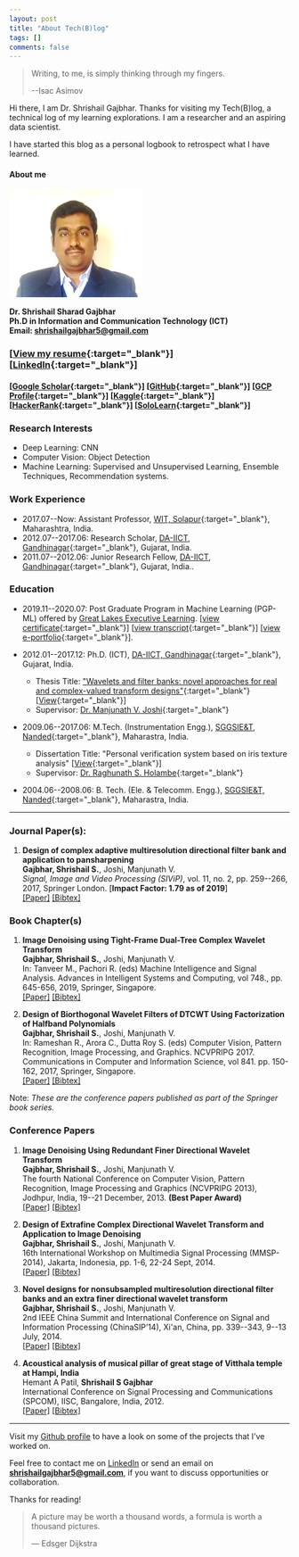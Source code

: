 ```yaml
---
layout: post
title: "About Tech(B)log"
tags: []
comments: false
---
```

> Writing, to me, is simply thinking through my fingers.
> 
> --Isac Asimov

Hi there, I am Dr. Shrishail Gajbhar. Thanks for visiting my Tech(B)log, a technical log of my learning explorations. I am a researcher and an aspiring data scientist.
 
I have started this blog as a personal logbook to retrospect what I have learned.

#### About me
[![](./assets/images/shri_240_194.jpg)](shri.jpg)

  
**Dr. Shrishail Sharad Gajbhar  
Ph.D in Information and Communication Technology (ICT)  
Email: <shrishailgajbhar5@gmail.com>**  

### \[[View my resume](SSG_Resume.pdf){:target="_blank"}\] \[[LinkedIn](https://www.linkedin.com/in/shrishailgajbhar){:target="_blank"}\]

####  \[[Google Scholar](https://scholar.google.co.in/citations?user=ObE0HeYAAAAJ&hl=en){:target="_blank"}\] \[[GitHub](https://github.com/ShrishailSGajbhar){:target="_blank"}\]  \[[GCP Profile]( https://www.qwiklabs.com/public_profiles/80676c9c-b035-44a5-b030-81c2ede6ff94){:target="_blank"}\] \[[Kaggle](https://www.kaggle.com/shrishailgajbhar){:target="_blank"}\] \[[HackerRank](https://www.hackerrank.com/shrishailgajbha1){:target="_blank"}\] \[[SoloLearn](https://www.sololearn.com/Profile/19733903){:target="_blank"}\]

### Research Interests

*   Deep Learning: CNN
*   Computer Vision: Object Detection
*   Machine Learning: Supervised and Unsupervised Learning, Ensemble Techniques, Recommendation systems.

### Work Experience

*   2017.07--Now: Assistant Professor, [WIT, Solapur](https://www.witsolapur.org/){:target="_blank"}, Maharashtra, India.
*   2012.07--2017.06: Research Scholar, [DA-IICT, Gandhinagar](https://www.daiict.ac.in/){:target="_blank"}, Gujarat, India.
*   2011.07--2012.06: Junior Research Fellow, [DA-IICT, Gandhinagar](https://www.daiict.ac.in/){:target="_blank"}, Gujarat, India..

### Education
* 2019.11--2020.07: Post Graduate Program in Machine Learning (PGP-ML) offered by [Great Lakes Executive Learning](https://www.greatlearning.in/pg-program-machine-learning-course). [[view certificate](https://olympus1.greatlearning.in/certificate/RLYZBOCW){:target="_blank"}] [[view transcript](https://olympus1.greatlearning.in/transcript/RQWDHIVF){:target="_blank"}]  [[view e-portfolio](https://eportfolio.greatlearning.in/dr--shrishail-sharad-gajbhar){:target="_blank"}].

*   2012.01--2017.12: Ph.D. (ICT), [DA-IICT, Gandhinagar](https://www.daiict.ac.in/){:target="_blank"}, Gujarat, India.
    * Thesis Title: ["Wavelets and filter banks: novel approaches for real and complex-valued transform designs"](http://drsr.daiict.ac.in/handle/123456789/650){:target="_blank"} [[View](201121016.pdf){:target="_blank"}\]
    * Supervisor: [Dr. Manjunath V. Joshi](http://intranet.daiict.ac.in/~mv_joshi/){:target="_blank"}
*   2009.06--2017.06: M.Tech. (Instrumentation Engg.), [SGGSIE&T, Nanded](https://sggs.ac.in/){:target="_blank"}, Maharastra, India.
    * Dissertation Title: "Personal verification system based on iris texture analysis" [[View](rootfile.pdf){:target="_blank"}\]
    * Supervisor: [Dr. Raghunath S. Holambe](https://onlinesggs.org/faculty_profile/users/view_profile.php?id=88){:target="_blank"}
*   2004.06--2008.06: B. Tech. (Ele. & Telecomm. Engg.), [SGGSIE&T, Nanded](https://sggs.ac.in/){:target="_blank"}, Maharastra, India.

---

### Journal Paper(s):

1. **Design of complex adaptive multiresolution directional filter bank and application to pansharpening**  
**Gajbhar, Shrishail S.**,  Joshi, Manjunath V.     
*Signal, Image and Video Processing (SIViP)*, vol. 11, no. 2, pp. 259--266, 2017, Springer London. [**Impact Factor: 1.79 as of 2019**]                
[\[Paper\]](https://link.springer.com/article/10.1007/s11760-016-0931-4) [\[Bibtex\]](./bibtex/2017SIVIP.html)

  
### Book Chapter(s)

1. **Image Denoising using Tight-Frame Dual-Tree Complex Wavelet Transform**  
**Gajbhar, Shrishail S.**,  Joshi, Manjunath V.  
In: Tanveer M., Pachori R. (eds) Machine Intelligence and Signal Analysis. Advances in Intelligent Systems and Computing, vol 748., pp. 645-656, 2019, Springer, Singapore.   
[\[Paper\]](https://link.springer.com/chapter/10.1007/978-981-13-0923-6_55) [\[Bibtex\]](./bibtex/2019MISA.html)  

1. **Design of Biorthogonal Wavelet Filters of DTCWT Using Factorization of Halfband Polynomials**  
**Gajbhar, Shrishail S.**, Joshi, Manjunath V.  
In: Rameshan R., Arora C., Dutta Roy S. (eds) Computer Vision, Pattern Recognition, Image Processing, and Graphics. NCVPRIPG 2017. Communications in Computer and Information Science, vol 841.  pp. 150-162, 2017, Springer, Singapore.  
[\[Paper\]](https://link.springer.com/chapter/10.1007/978-981-13-0020-2_14) [\[Bibtex\]](./bibtex/2017NCV.html)

Note: *These are the conference papers published as part of the Springer book series.*
### Conference Papers
1. **Image Denoising Using Redundant Finer Directional Wavelet Transform**  
**Gajbhar, Shrishail S.**,  Joshi, Manjunath V.  
The fourth National Conference on Computer Vision, Pattern Recognition, Image Processing and Graphics (NCVPRIPG 2013), Jodhpur, India, 19--21 December, 2013. **(Best Paper Award)**  
[\[Paper\]](https://ieeexplore.ieee.org/abstract/document/6776251) [\[Bibtex\]](./bibtex/2013NCV.html)

1. **Design of Extrafine Complex Directional Wavelet Transform and Application to Image Denoising**  
**Gajbhar, Shrishail S.**,  Joshi, Manjunath V.  
16th International Workshop on Multimedia Signal Processing (MMSP-2014), Jakarta, Indonesia, pp. 1-6, 22-24 Sept, 2014.    
[\[Paper\]](https://ieeexplore.ieee.org/abstract/document/6958794) [\[Bibtex\]](./bibtex/2014MMSP.html)

1. **Novel designs for nonsubsampled multiresolution directional filter banks and an extra finer directional wavelet transform**  
**Gajbhar, Shrishail S.**,  Joshi, Manjunath V.  
2nd IEEE China Summit and International Conference on Signal and Information Processing (ChinaSIP’14), Xi'an, China, pp. 339--343, 9--13 July, 2014.  
[\[Paper\]](https://ieeexplore.ieee.org/abstract/document/6290213) [\[Bibtex\]](./bibtex/2014CSIP.html)  


1. **Acoustical analysis of musical pillar of great stage of Vitthala temple at Hampi, India**  
Hemant A Patil, **Shrishail S Gajbhar**  
International Conference on Signal Processing and Communications (SPCOM), IISC, Bangalore, India, 2012.  
[\[Paper\]](https://ieeexplore.ieee.org/abstract/document/6290213) [\[Bibtex\]](./bibtex/2012SPCOM.html)  

---

Visit my  [Github profile](https://github.com/ShrishailSGajbhar?tab=repositories) to have a look on some of the projects that I’ve worked on.

Feel free to contact me on [LinkedIn](www.linkedin.com/in/dr-shrishail-gajbhar-55938039) or send an email on **shrishailgajbhar5@gmail.com**, if you want to discuss opportunities or collaboration.

Thanks for reading!

> A picture may be worth a thousand words, a formula is worth a thousand pictures.
> 
> — Edsger Dijkstra  


